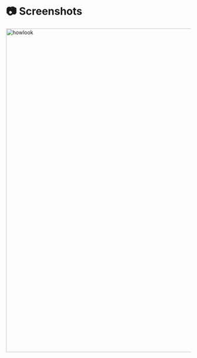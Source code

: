 # 📷 Screenshots

<img width="881" alt="howlook" src="https://user-images.githubusercontent.com/92393205/208320795-36473df5-3c47-40b2-b3bf-71920af9f4cd.PNG">
